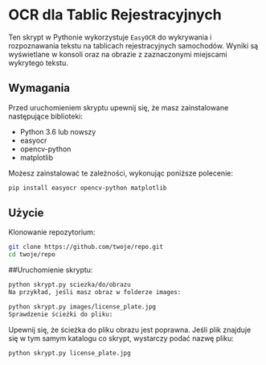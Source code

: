 # OCR dla Tablic Rejestracyjnych

Ten skrypt w Pythonie wykorzystuje `EasyOCR` do wykrywania i rozpoznawania tekstu na tablicach rejestracyjnych samochodów. Wyniki są wyświetlane w konsoli oraz na obrazie z zaznaczonymi miejscami wykrytego tekstu.

## Wymagania

Przed uruchomieniem skryptu upewnij się, że masz zainstalowane następujące biblioteki:

- Python 3.6 lub nowszy
- easyocr
- opencv-python
- matplotlib

Możesz zainstalować te zależności, wykonując poniższe polecenie:

```sh
pip install easyocr opencv-python matplotlib
```
## Użycie
Klonowanie repozytorium:

```sh
git clone https://github.com/twoje/repo.git
cd twoje/repo
```
##Uruchomienie skryptu:

```sh
python skrypt.py sciezka/do/obrazu
Na przykład, jeśli masz obraz w folderze images:
```
```sh
python skrypt.py images/license_plate.jpg
Sprawdzenie ścieżki do pliku:
```
Upewnij się, że ścieżka do pliku obrazu jest poprawna. Jeśli plik znajduje się w tym samym katalogu co skrypt, wystarczy podać nazwę pliku:

```sh
python skrypt.py license_plate.jpg
```
